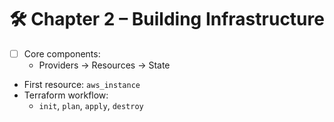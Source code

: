 # 🛠️ Chapter 2 – Building Infrastructure

- [ ] Core components:
  - Providers → Resources → State
- First resource: `aws_instance`
- Terraform workflow:
  - `init`, `plan`, `apply`, `destroy`
